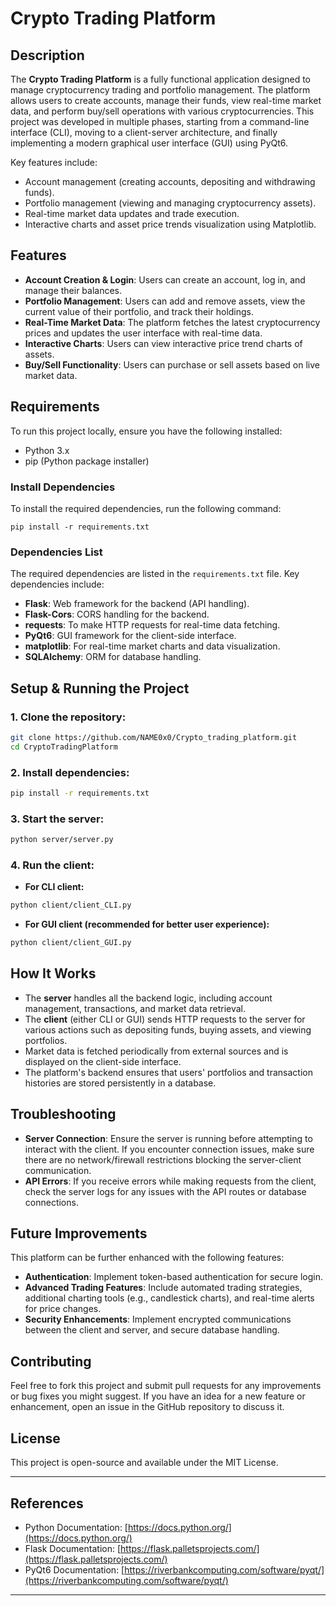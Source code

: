 # Crypto Trading Platform

## Description

The **Crypto Trading Platform** is a fully functional application designed to manage cryptocurrency trading and portfolio management. The platform allows users to create accounts, manage their funds, view real-time market data, and perform buy/sell operations with various cryptocurrencies. This project was developed in multiple phases, starting from a command-line interface (CLI), moving to a client-server architecture, and finally implementing a modern graphical user interface (GUI) using PyQt6. 

Key features include:
- Account management (creating accounts, depositing and withdrawing funds).
- Portfolio management (viewing and managing cryptocurrency assets).
- Real-time market data updates and trade execution.
- Interactive charts and asset price trends visualization using Matplotlib.

## Features

- **Account Creation & Login**: Users can create an account, log in, and manage their balances.
- **Portfolio Management**: Users can add and remove assets, view the current value of their portfolio, and track their holdings.
- **Real-Time Market Data**: The platform fetches the latest cryptocurrency prices and updates the user interface with real-time data.
- **Interactive Charts**: Users can view interactive price trend charts of assets.
- **Buy/Sell Functionality**: Users can purchase or sell assets based on live market data.

## Requirements

To run this project locally, ensure you have the following installed:

- Python 3.x
- pip (Python package installer)

### Install Dependencies

To install the required dependencies, run the following command:

```
pip install -r requirements.txt
```

### Dependencies List

The required dependencies are listed in the `requirements.txt` file. Key dependencies include:
- **Flask**: Web framework for the backend (API handling).
- **Flask-Cors**: CORS handling for the backend.
- **requests**: To make HTTP requests for real-time data fetching.
- **PyQt6**: GUI framework for the client-side interface.
- **matplotlib**: For real-time market charts and data visualization.
- **SQLAlchemy**: ORM for database handling.

## Setup & Running the Project

### 1. Clone the repository:

```bash
git clone https://github.com/NAME0x0/Crypto_trading_platform.git
cd CryptoTradingPlatform
```

### 2. Install dependencies:

```bash
pip install -r requirements.txt
```

### 3. Start the server:

```bash
python server/server.py
```

### 4. Run the client:

- **For CLI client:**

```bash
python client/client_CLI.py
```

- **For GUI client (recommended for better user experience):**

```bash
python client/client_GUI.py
```

## How It Works

- The **server** handles all the backend logic, including account management, transactions, and market data retrieval.
- The **client** (either CLI or GUI) sends HTTP requests to the server for various actions such as depositing funds, buying assets, and viewing portfolios.
- Market data is fetched periodically from external sources and is displayed on the client-side interface.
- The platform's backend ensures that users' portfolios and transaction histories are stored persistently in a database.

## Troubleshooting

- **Server Connection**: Ensure the server is running before attempting to interact with the client. If you encounter connection issues, make sure there are no network/firewall restrictions blocking the server-client communication.
- **API Errors**: If you receive errors while making requests from the client, check the server logs for any issues with the API routes or database connections.

## Future Improvements

This platform can be further enhanced with the following features:
- **Authentication**: Implement token-based authentication for secure login.
- **Advanced Trading Features**: Include automated trading strategies, additional charting tools (e.g., candlestick charts), and real-time alerts for price changes.
- **Security Enhancements**: Implement encrypted communications between the client and server, and secure database handling.

## Contributing

Feel free to fork this project and submit pull requests for any improvements or bug fixes you might suggest. If you have an idea for a new feature or enhancement, open an issue in the GitHub repository to discuss it.

## License

This project is open-source and available under the MIT License.

---

## References

- Python Documentation: [https://docs.python.org/](https://docs.python.org/)
- Flask Documentation: [https://flask.palletsprojects.com/](https://flask.palletsprojects.com/)
- PyQt6 Documentation: [https://riverbankcomputing.com/software/pyqt/](https://riverbankcomputing.com/software/pyqt/)

---
